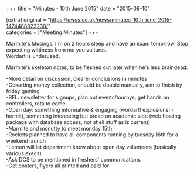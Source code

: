 +++
title = "Minutes - 10th June 2015"
date = "2015-06-10"

[extra]
original = "https://uwcs.co.uk/news/minutes-10th-june-2015-1474488923230/"    
categories = ["Meeting Minutes"]
+++

Marmite's Musings: I'm on 2 hours sleep and have an exam tomorrow. Stop expecting wittiness from me you vultures.  
Wordart is underused.

Marmite's skeleton notes, to be fleshed out later when he's less braindead:

\-More detail on discussion, clearer conclusions in minutes  
\-Gokarting money collection, should be doable manually, aim to finish by friday gaming  
\-BFL: newsletter for signups, plan out events/tournys, get hands on controllers, rota to come  
\-Open day: something informative & engaging (wordart\! explosions\! - hermit), something interesting but broad on academic side (web hosting package with database access, not shell stuff as is current)  
\-Marmite and mcnutty to meet monday 15th  
\-Rockets planned to have all components running by tuesday 16th for a weekend launch  
\-Lemon will let department know about open day volunteers (basically various execs)  
\-Ask DCS to be mentioned in freshers' communications  
\-Get posters, flyers all printed and paid for

